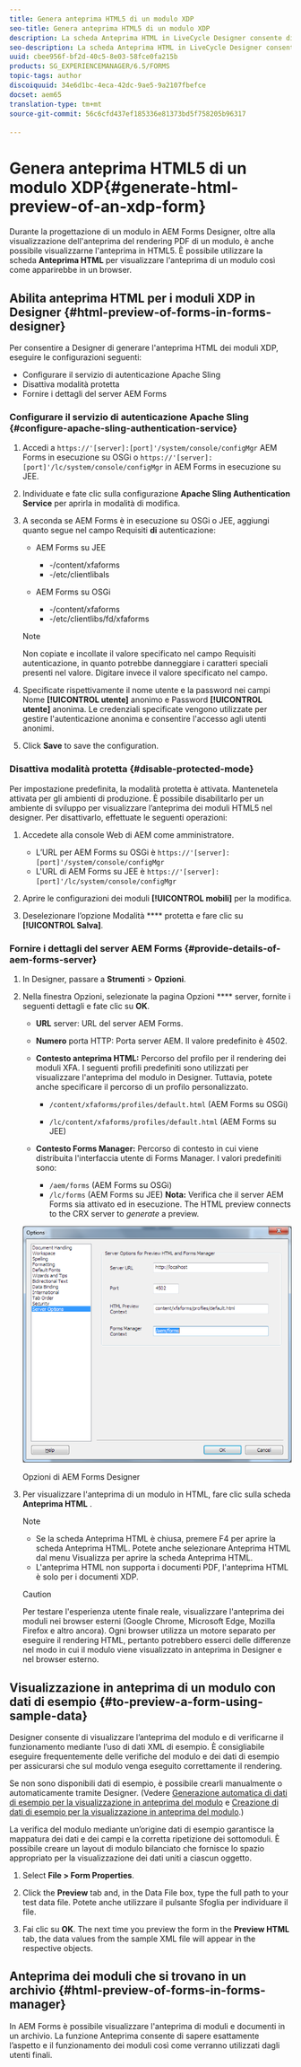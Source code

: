 ```yaml
---
title: Genera anteprima HTML5 di un modulo XDP
seo-title: Genera anteprima HTML5 di un modulo XDP
description: La scheda Anteprima HTML in LiveCycle Designer consente di visualizzare l'anteprima dei moduli così come vengono visualizzati in un browser.
seo-description: La scheda Anteprima HTML in LiveCycle Designer consente di visualizzare l'anteprima dei moduli così come vengono visualizzati in un browser.
uuid: cbee956f-bf2d-40c5-8e03-58fce0fa215b
products: SG_EXPERIENCEMANAGER/6.5/FORMS
topic-tags: author
discoiquuid: 34e6d1bc-4eca-42dc-9ae5-9a2107fbefce
docset: aem65
translation-type: tm+mt
source-git-commit: 56c6cfd437ef185336e81373bd5f758205b96317

---
```



# Genera anteprima HTML5 di un modulo XDP{#generate-html-preview-of-an-xdp-form}

Durante la progettazione di un modulo in AEM Forms Designer, oltre alla visualizzazione dell&#39;anteprima del rendering PDF di un modulo, è anche possibile visualizzarne l&#39;anteprima in HTML5. È possibile utilizzare la scheda **Anteprima HTML** per visualizzare l&#39;anteprima di un modulo così come apparirebbe in un browser.

## Abilita anteprima HTML per i moduli XDP in Designer {#html-preview-of-forms-in-forms-designer}

Per consentire a Designer di generare l&#39;anteprima HTML dei moduli XDP, eseguire le configurazioni seguenti:

* Configurare il servizio di autenticazione Apache Sling
* Disattiva modalità protetta
* Fornire i dettagli del server AEM Forms

### Configurare il servizio di autenticazione Apache Sling {#configure-apache-sling-authentication-service}

1. Accedi a `https://'[server]:[port]'/system/console/configMgr` AEM Forms in esecuzione su OSGi o
   `https://'[server]:[port]'/lc/system/console/configMgr` in AEM Forms in esecuzione su JEE.
1. Individuate e fate clic sulla configurazione **Apache Sling Authentication Service** per aprirla in modalità di modifica.

1. A seconda se AEM Forms è in esecuzione su OSGi o JEE, aggiungi quanto segue nel campo Requisiti **di** autenticazione:

   * AEM Forms su JEE

      * -/content/xfaforms
      * -/etc/clientlibals
   * AEM Forms su OSGi

      * -/content/xfaforms
      * -/etc/clientlibs/fd/xfaforms
   >[!NOTE]
   >
   >Non copiate e incollate il valore specificato nel campo Requisiti autenticazione, in quanto potrebbe danneggiare i caratteri speciali presenti nel valore. Digitare invece il valore specificato nel campo.

1. Specificate rispettivamente il nome utente e la password nei campi Nome **[!UICONTROL utente]** anonimo e Password **[!UICONTROL utente]** anonima. Le credenziali specificate vengono utilizzate per gestire l&#39;autenticazione anonima e consentire l&#39;accesso agli utenti anonimi.
1. Click **Save** to save the configuration.

### Disattiva modalità protetta {#disable-protected-mode}

Per impostazione predefinita, la modalità [](../../forms/using/get-xdp-pdf-documents-aem.md) protetta è attivata. Mantenetela attivata per gli ambienti di produzione. È possibile disabilitarlo per un ambiente di sviluppo per visualizzare l’anteprima dei moduli HTML5 nel designer. Per disattivarlo, effettuate le seguenti operazioni:

1. Accedete alla console Web di AEM come amministratore.

   * L’URL per AEM Forms su OSGi è `https://'[server]:[port]'/system/console/configMgr`
   * L&#39;URL di AEM Forms su JEE è `https://'[server]:[port]'/lc/system/console/configMgr`

1. Aprire le configurazioni dei moduli **[!UICONTROL mobili]** per la modifica.
1. Deselezionare l’opzione Modalità **** protetta e fare clic su **[!UICONTROL Salva]**.

### Fornire i dettagli del server AEM Forms {#provide-details-of-aem-forms-server}

1. In Designer, passare a **Strumenti** > **Opzioni**.
1. Nella finestra Opzioni, selezionate la pagina Opzioni **** server, fornite i seguenti dettagli e fate clic su **OK**.

   * **URL** server: URL del server AEM Forms.

   * **Numero** porta HTTP: Porta server AEM. Il valore predefinito è 4502.
   * **Contesto anteprima HTML:** Percorso del profilo per il rendering dei moduli XFA. I seguenti profili predefiniti sono utilizzati per visualizzare l&#39;anteprima del modulo in Designer. Tuttavia, potete anche specificare il percorso di un profilo personalizzato.

      * `/content/xfaforms/profiles/default.html` (AEM Forms su OSGi)

      * `/lc/content/xfaforms/profiles/default.html` (AEM Forms su JEE)
   * **Contesto Forms Manager:** Percorso di contesto in cui viene distribuita l&#39;interfaccia utente di Forms Manager. I valori predefiniti sono:

      * `/aem/forms` (AEM Forms su OSGi)
      * `/lc/forms` (AEM Forms su JEE)
   **Nota:** Verifica che il server AEM Forms sia attivato ed in esecuzione. The HTML preview connects to the CRX server to *generate* a preview.

   ![Opzioni di AEM Forms Designer ](assets/server_options.png)

   Opzioni di AEM Forms Designer

1. Per visualizzare l&#39;anteprima di un modulo in HTML, fare clic sulla scheda **Anteprima HTML** .

   >[!NOTE]
   >
   >
   >
   >
   >    * Se la scheda Anteprima HTML è chiusa, premere F4 per aprire la scheda Anteprima HTML. Potete anche selezionare Anteprima HTML dal menu Visualizza per aprire la scheda Anteprima HTML.
   >    * L&#39;anteprima HTML non supporta i documenti PDF, l&#39;anteprima HTML è solo per i documenti XDP.


   >[!CAUTION]
   >
   >Per testare l&#39;esperienza utente finale reale, visualizzare l&#39;anteprima dei moduli nei browser esterni (Google Chrome, Microsoft Edge, Mozilla Firefox e altro ancora). Ogni browser utilizza un motore separato per eseguire il rendering HTML, pertanto potrebbero esserci delle differenze nel modo in cui il modulo viene visualizzato in anteprima in Designer e nel browser esterno.

## Visualizzazione in anteprima di un modulo con dati di esempio {#to-preview-a-form-using-sample-data}

Designer consente di visualizzare l’anteprima del modulo e di verificarne il funzionamento mediante l’uso di dati XML di esempio. È consigliabile eseguire frequentemente delle verifiche del modulo e dei dati di esempio per assicurarsi che sul modulo venga eseguito correttamente il rendering.

Se non sono disponibili dati di esempio, è possibile crearli manualmente o automaticamente tramite Designer. (Vedere [Generazione automatica di dati di esempio per la visualizzazione in anteprima del modulo](https://help.adobe.com/en_US/AEMForms/6.1/DesignerHelp/WS107c29ade9134a2c136ae6f212a1f379c94-8000.2.html#WS92d06802c76abadb-728f46ac129b395660c-7efe.2) e [Creazione di dati di esempio per la visualizzazione in anteprima del modulo](https://help.adobe.com/en_US/AEMForms/6.1/DesignerHelp/WS107c29ade9134a2c136ae6f212a1f379c94-8000.2.html#WS92d06802c76abadb-728f46ac129b395660c-7eff.2).)

La verifica del modulo mediante un’origine dati di esempio garantisce la mappatura dei dati e dei campi e la corretta ripetizione dei sottomoduli. È possibile creare un layout di modulo bilanciato che fornisce lo spazio appropriato per la visualizzazione dei dati uniti a ciascun oggetto.

1. Select **File > Form Properties**.

1. Click the **Preview** tab and, in the Data File box, type the full path to your test data file. Potete anche utilizzare il pulsante Sfoglia per individuare il file.

1. Fai clic su **OK**. The next time you preview the form in the **Preview HTML** tab, the data values from the sample XML file will appear in the respective objects.

## Anteprima dei moduli che si trovano in un archivio {#html-preview-of-forms-in-forms-manager}

In AEM Forms è possibile visualizzare l&#39;anteprima di moduli e documenti in un archivio. La funzione Anteprima consente di sapere esattamente l’aspetto e il funzionamento dei moduli così come verranno utilizzati dagli utenti finali.
